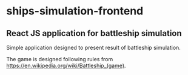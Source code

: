 # ships-simulation-frontend

## React JS application for battleship simulation

Simple application designed to present result of battleship simulation.

The game is designed following rules from https://en.wikipedia.org/wiki/Battleship_(game).
